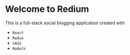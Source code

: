 # Welcome to Redium
This is a full-stack social blogging application created with
- `React`
- `Redux`
- `SASS`
- `NodeJs`